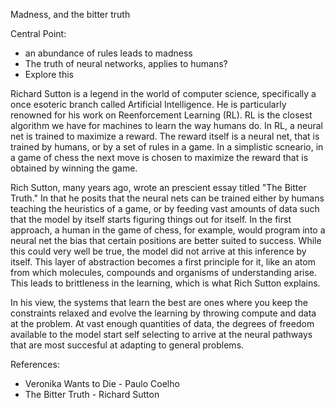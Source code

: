 Madness, and the bitter truth

Central Point:
- an abundance of rules leads to madness
- The truth of neural networks, applies to humans? 
- Explore this 

Richard Sutton is a legend in the world of computer science, specifically a once esoteric branch called Artificial Intelligence. He is particularly renowned for his work on Reenforcement Learning (RL). RL is the closest algorithm we have for machines to learn the way humans do. In RL, a neural net is trained to maximize a reward. The reward itself is a neural net, that is trained by humans, or by a set of rules in a game. In a simplistic scneario, in a game of chess the next move is chosen to maximize the reward that is obtained by winning the game. 

Rich Sutton, many years ago, wrote an prescient essay titled "The Bitter Truth." In that he posits that the neural nets can be trained either by humans teaching the heuristics of a game, or by feeding vast amounts of data such that the model by itself starts figuring things out for itself. In the first approach, a human in the game of chess, for example, would program into a neural net the bias that certain positions are better suited to success. While this could very well be true, the model did not arrive at this inference by itself. This layer of abstraction becomes a first principle for it, like an atom from which molecules, compounds and organisms of understanding arise. This leads to brittleness in the learning, which is what Rich Sutton explains. 

In his view, the systems that learn the best are ones where you keep the constraints relaxed and evolve the learning by throwing compute and data at the problem. At vast enough quantities of data, the degrees of freedom available to the model start self selecting to arrive at the neural pathways that are most succesful at adapting to general problems. 



References:
- Veronika Wants to Die - Paulo Coelho
- The Bitter Truth - Richard Sutton

